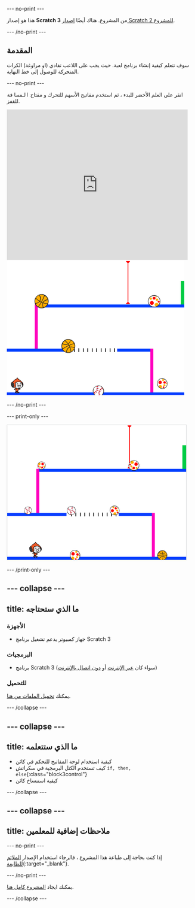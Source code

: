 --- no-print ---

هذا هو إصدار **Scratch 3** من المشروع. هناك أيضًا [إصدار Scratch 2 للمشروع](https://projects.raspberrypi.org/ar-SA/projects/dodgeball-scratch2).

--- /no-print ---

## المقدمة

سوف تتعلم كيفية إنشاء برنامج لعبة. حيث يجب على اللاعب تفادي (او مراوغة) الكرات المتحركة للوصول إلى خط النهاية.

--- no-print ---

انقر على العلم الأخضر للبدء ، ثم استخدم مفاتيح الأسهم للتحرك و مفتاح <kbd>المسافة</kbd> للقفز.

<div class="scratch-preview">
  <iframe allowtransparency="true" width="485" height="402" src="https://scratch.mit.edu/projects/embed/251809924/?autostart=false" frameborder="0" scrolling="no"></iframe>
  <img src="images/dodge-final.png">
</div>

--- /no-print ---

--- print-only ---

![لعبة دودجبل التي لعبت](images/dodgeball-showcase.png)

--- /print-only ---

--- collapse ---
---
title: ما الذي ستحتاجه
---

### الأجهزة

+ جهاز كمبيوتر يدعم تشغيل برنامج Scratch 3

### البرمجيات

+ برنامج Scratch 3 (سواء كان [عبر الإنترنت](https://scratch.mit.edu/projects/editor/) أو [دون اتصال بالإنترنت](https://scratch.mit.edu/download/))

### للتحميل

يمكنك [تحميل الملفات من هنا](http://rpf.io/p/ar-SA/dodgeball-go).

--- /collapse ---

--- collapse ---
---
title: ما الذي ستتعلمه
---

+ كيفية استخدام لوحة المفاتيح للتحكم في كائن
+ كيف تستخدم الكتل البرمجية في سكراتش `if, then, else`{:class="block3control"}
+ كيفية استنساخ كائن

--- /collapse ---

--- collapse ---
---
title: ملاحظات إضافية للمعلمين
---

--- no-print ---

إذا كنت بحاجة إلى طباعة هذا المشروع ، فالرجاء استخدام الإصدار [الملائم للطابعة](https://projects.raspberrypi.org/ar-SA/projects/dodgeball/print){:target="_blank"}.

--- /no-print ---

يمكنك ايجاد [المشروع كامل هنا](http://rpf.io/p/ar-SA/dodgeball-get).

--- /collapse ---